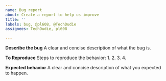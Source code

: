 ```yaml
---
name: Bug report
about: Create a report to help us improve
title: ''
labels: bug, @pl608, @TechDudie
assignees: TechDudie, pl608

---
```


**Describe the bug**
A clear and concise description of what the bug is.

**To Reproduce**
Steps to reproduce the behavior:
1. 
2. 
3. 
4. 

**Expected behavior**
A clear and concise description of what you expected to happen.

